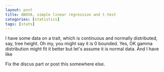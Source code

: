 ```yaml
---
layout: post
title: ANOVA, simple linear regression and t-test
categories: [statistics]
tags: [stats]
---
```




I have some data on a trait, which is continuous and normally distributed, say, tree height. Oh my, you might say it is 0 bounded. Yes, OK gamma distribution might fit it better but let's assume it is normal data. And I have like 

Fix the discus part or post this somewhere else.

